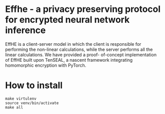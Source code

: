 # Effhe - a privacy preserving protocol for encrypted neural network inference

EffHE is a client-server model in which the client is responsible for performing the non-linear calculations, while the server performs all the linear calculations. We have provided a proof- of-concept implementation of EffHE built upon TenSEAL, a nascent framework integrating homomorphic encryption with PyTorch.


# How to install
```
make virtulenv
source venv/bin/activate
make all
```
